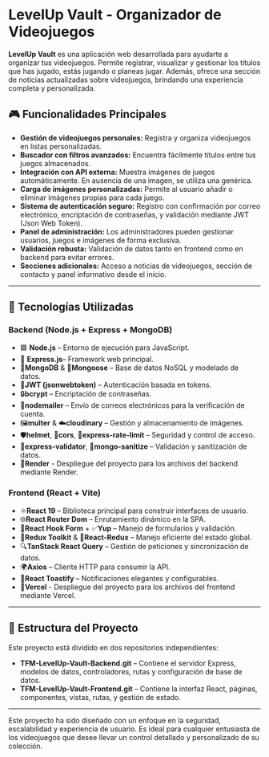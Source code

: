 # LevelUp Vault - Organizador de Videojuegos

**LevelUp Vault** es una aplicación web desarrollada para ayudarte a organizar tus videojuegos. Permite registrar, visualizar y gestionar los títulos que has jugado, estás jugando o planeas jugar. Además, ofrece una sección de noticias actualizadas sobre videojuegos, brindando una experiencia completa y personalizada.

## 🎮 Funcionalidades Principales

- **Gestión de videojuegos personales:** Registra y organiza videojuegos en listas personalizadas.
- **Buscador con filtros avanzados:** Encuentra fácilmente títulos entre tus juegos almacenados.
- **Integración con API externa:** Muestra imágenes de juegos automáticamente. En ausencia de una imagen, se utiliza una genérica.
- **Carga de imágenes personalizadas:** Permite al usuario añadir o eliminar imágenes propias para cada juego.
- **Sistema de autenticación seguro:** Registro con confirmación por correo electrónico, encriptación de contraseñas, y validación mediante JWT (Json Web Token).
- **Panel de administración:** Los administradores pueden gestionar usuarios, juegos e imágenes de forma exclusiva.
- **Validación robusta:** Validación de datos tanto en frontend como en backend para evitar errores.
- **Secciones adicionales:** Acceso a noticias de videojuegos, sección de contacto y panel informativo desde el inicio.

---

## 🧪 Tecnologías Utilizadas

### Backend (Node.js + Express + MongoDB)
- 🟩 **Node.js** – Entorno de ejecución para JavaScript.
- 🚂 **Express.js**– Framework web principal.
- 🍃**MongoDB** & 🧬**Mongoose** – Base de datos NoSQL y modelado de datos.
- 🔐**JWT (jsonwebtoken)** – Autenticación basada en tokens.
- 🔒**bcrypt** – Encriptación de contraseñas.
- 📧**nodemailer** – Envío de correos electrónicos para la verificación de cuenta.
- 🖼️**multer** & ☁️**cloudinary** – Gestión y almacenamiento de imágenes.
- 🛡️**helmet**, 🔄**cors**, 🧱**express-rate-limit** – Seguridad y control de acceso.
- 🧹**express-validator**, **🧼mongo-sanitize** – Validación y sanitización de datos.
- 🚀**Render** - Despliegue del proyecto para los archivos del backend mediante Render.

### Frontend (React + Vite)
- ⚛️**React 19** – Biblioteca principal para construir interfaces de usuario.
- 🌐**React Router Dom** – Enrutamiento dinámico en la SPA.
- 📝**React Hook Form** + ✅**Yup** – Manejo de formularios y validación.
- 🧰**Redux Toolkit** & 🔁**React-Redux** – Manejo eficiente del estado global.
- 🔍**TanStack React Query** – Gestión de peticiones y sincronización de datos.
- 🌍**Axios** – Cliente HTTP para consumir la API.
- 🔔**React Toastify** – Notificaciones elegantes y configurables.
- 🔺**Vercel** - Despliegue del proyecto para los archivos del frontend mediante Vercel.

---

## 📁 Estructura del Proyecto

Este proyecto está dividido en dos repositorios independientes:
- **TFM-LevelUp-Vault-Backend.git** – Contiene el servidor Express, modelos de datos, controladores, rutas y configuración de base de datos.
- **TFM-LevelUp-Vault-Frontend.git**  – Contiene la interfaz React, páginas, componentes, vistas, rutas, y gestión de estado.

---

Este proyecto ha sido diseñado con un enfoque en la seguridad, escalabilidad y experiencia de usuario. Es ideal para cualquier entusiasta de los videojuegos que desee llevar un control detallado y personalizado de su colección.